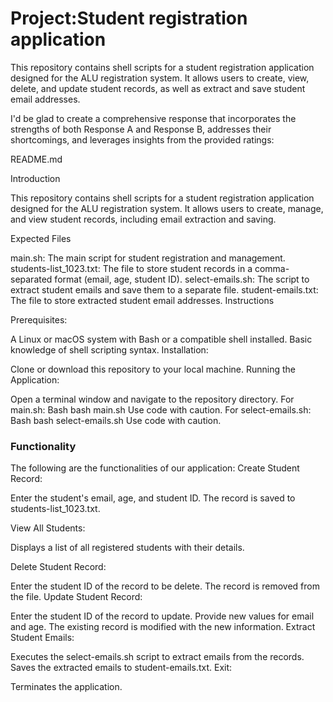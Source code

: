 <h1>Project:Student registration application</h1>


This repository contains shell scripts for a student registration application designed for the ALU registration system. It allows users to create, view, delete, and update student records, as well as extract and save student email addresses.








I'd be glad to create a comprehensive response that incorporates the strengths of both Response A and Response B, addresses their shortcomings, and leverages insights from the provided ratings:

README.md

Introduction

This repository contains shell scripts for a student registration application designed for the ALU registration system. It allows users to create, manage, and view student records, including email extraction and saving.

Expected Files

main.sh: The main script for student registration and management.
students-list_1023.txt: The file to store student records in a comma-separated format (email, age, student ID).
select-emails.sh: The script to extract student emails and save them to a separate file.
student-emails.txt: The file to store extracted student email addresses.
Instructions

Prerequisites:

A Linux or macOS system with Bash or a compatible shell installed.
Basic knowledge of shell scripting syntax.
Installation:

Clone or download this repository to your local machine.
Running the Application:

Open a terminal window and navigate to the repository directory.
For main.sh:
Bash
bash main.sh
Use code with caution.
For select-emails.sh:
Bash
bash select-emails.sh
Use code with caution.
<h3> Functionality</h3>

The following are the functionalities of our application:
Create Student Record:

Enter the student's email, age, and student ID.
The record is saved to students-list_1023.txt.

View All Students:

Displays a list of all registered students with their details.

Delete Student Record:

Enter the student ID of the record to be delete.
The record is removed from the file.
Update Student Record:

Enter the student ID of the record to update.
Provide new values for email and age.
The existing record is modified with the new information.
Extract Student Emails:

Executes the select-emails.sh script to extract emails from the records.
Saves the extracted emails to student-emails.txt.
Exit:

Terminates the application.

